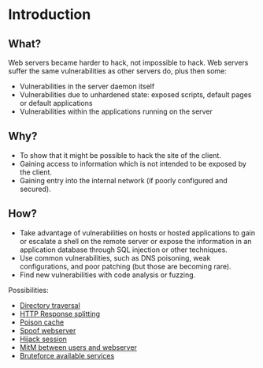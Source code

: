 # Introduction

## What?

Web servers became harder to hack, not impossible to hack. Web servers suffer the same vulnerabilities as other servers do, plus then some:

* Vulnerabilities in the server daemon itself
* Vulnerabilities due to unhardened state: exposed scripts, default pages or default applications
* Vulnerabilities within the applications running on the server

## Why?

* To show that it might be possible to hack the site of the client.
* Gaining access to information which is not intended to be exposed by the client.
* Gaining entry into the internal network (if poorly configured and secured).

## How?

* Take advantage of vulnerabilities on hosts or hosted applications to gain or escalate a shell on the remote server or expose the information in an application database through SQL injection or other techniques.
* Use common vulnerabilities, such as DNS poisoning, weak configurations, and poor patching (but those are becoming rare).
* Find new vulnerabilities with code analysis or fuzzing.

Possibilities:

* [Directory traversal](traversal.md)
* [HTTP Response splitting](response-splitting.md)
* [Poison cache](poison-cache.md)
* [Spoof webserver](spoof.md)
* [Hijack session](hijack-app-session.md)
* [MitM between users and webserver](mitm.md)
* [Bruteforce available services](bruteforce.md)

